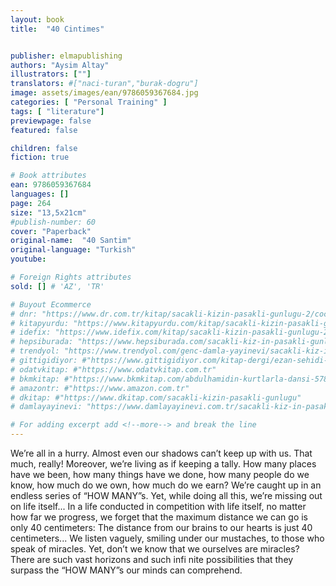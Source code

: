 ```yaml
---
layout: book
title:  "40 Cintimes"


publisher: elmapublishing
authors: "Aysim Altay"
illustrators: [""]
translators: #["naci-turan","burak-dogru"]
image: assets/images/ean/9786059367684.jpg
categories: [ "Personal Training" ]
tags: [ "literature"]
previewpage: false
featured: false

children: false
fiction: true

# Book attributes
ean: 9786059367684
languages: []
page: 264
size: "13,5x21cm"
#publish-number: 60
cover: "Paperback"
original-name:  "40 Santim"
original-language: "Turkish"
youtube:

# Foreign Rights attributes
sold: [] # 'AZ', 'TR'

# Buyout Ecommerce
# dnr: "https://www.dr.com.tr/kitap/sacakli-kizin-pasakli-gunlugu-2/cocuk-ve-genclik/genclik-10-yas/roman-oyku/urunno=0001893059001"
# kitapyurdu: "https://www.kitapyurdu.com/kitap/sacakli-kizin-pasakli-gunlugu-2-/560122.html&filter_name=Sa%C3%A7akl%C4%B1+K%C4%B1z%27%C4%B1n+Pasakl%C4%B1+G%C3%BCnl%C3%BC%C4%9F%C3%BC+2"
# idefix: "https://www.idefix.com/kitap/sacakli-kizin-pasakli-gunlugu-2/cocuk-ve-genclik/genclik-10-yas/roman-oyku/urunno=0001893059001"
# hepsiburada: "https://www.hepsiburada.com/sacakli-kiz-in-pasakli-gunlugu-2-damla-yayinevi-p-HBV000012ER86"
# trendyol: "https://www.trendyol.com/genc-damla-yayinevi/sacakli-kiz-in-pasakli-gunlugu-2-p-54825777"
# gittigidiyor: #"https://www.gittigidiyor.com/kitap-dergi/ezan-sehidi-adnan-menderes_pdp_732728793"
# odatvkitap: #"https://www.odatvkitap.com.tr"
# bkmkitap: #"https://www.bkmkitap.com/abdulhamidin-kurtlarla-dansi-578226"
# amazontr: #"https://www.amazon.com.tr"
# dkitap: #"https://www.dkitap.com/sacakli-kizin-pasakli-gunlugu"
# damlayayinevi: "https://www.damlayayinevi.com.tr/sacakli-kiz-in-pasakli-gunlugu-2-bu-iste-bi-terslik-var"

# For adding excerpt add <!--more--> and break the line
---
```

We’re all in a hurry. Almost even our shadows
can’t keep up with us. That much, really! Moreover,
we’re living as if keeping a tally. How many places
have we been, how many things have we done,
how many people do we know, how much do we
own, how much do we earn? We’re caught up in
an endless series of “HOW MANY”s. Yet, while
doing all this, we’re missing out on life itself...
In a life conducted in competition with life itself,
no matter how far we progress, we forget that the
maximum distance we can go is only 40 centimeters: The distance from our brains to our hearts is
just 40 centimeters...
We listen vaguely, smiling under our mustaches, to
those who speak of miracles. Yet, don’t we know
that we ourselves are miracles? There are such
vast horizons and such infi nite possibilities that
they surpass the “HOW MANY”s our minds can
comprehend.
<!--more--> 

